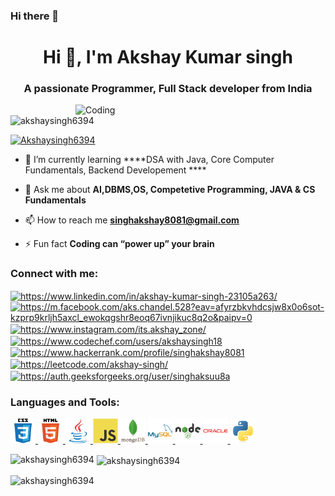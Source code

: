 ### Hi there 👋

<!--
**Akshaysingh6394/Akshaysingh6394** is a ✨ _special_ ✨ repository because its `README.md` (this file) appears on your GitHub profile.

Here are some ideas to get you started:

- 🔭 I’m currently working on ...
- 🌱 I’m currently learning ...
- 👯 I’m looking to collaborate on ...
- 🤔 I’m looking for help with ...
- 💬 Ask me about ...
- 📫 How to reach me: ...
- 😄 Pronouns: ...
- ⚡ Fun fact: ...
-->

<h1 align="center">Hi 👋, I'm Akshay Kumar singh</h1>
<h3 align="center">A passionate Programmer, Full Stack developer from India</h3>
<img align="right" alt="Coding" width="400" src"image.jpg">

<p align="left"> <img src="https://komarev.com/ghpvc/?username=akshaysingh6394&label=Profile%20views&color=0e75b6&style=flat" alt="akshaysingh6394" /> </p>
<p align="left"> <a href="https://github.com/ryo-ma/github-profile-trophy"><img src="https://github-profile-trophy.vercel.app/?username=Akshaysingh6394" alt="Akshaysingh6394" /></a> </p>

- 🌱 I’m currently learning ****DSA with Java, Core Computer Fundamentals, Backend Developement ****

- 💬 Ask me about ****AI,DBMS,OS, Competetive Programming, JAVA & CS Fundamentals****

- 📫 How to reach me **singhakshay8081@gmail.com**

- ⚡ Fun fact **Coding can “power up” your brain**

<h3 align="left">Connect with me:</h3>
<p align="left">

<a href="https://www.linkedin.com/in/akshay-kumar-singh-23105a263/" target="blank"><img align="center" src="https://raw.githubusercontent.com/rahuldkjain/github-profile-readme-generator/master/src/images/icons/Social/linked-in-alt.svg" alt="https://www.linkedin.com/in/akshay-kumar-singh-23105a263/" height="30" width="40" /></a>
<a href="https://fb.com/https://m.facebook.com/aks.chandel.528?eav=afyrzbkvhdcsjw8x0o6sot-kzprp9krljh5axcl_ewokqgshr8eoq67ivnjikuc8q2o&paipv=0" target="blank"><img align="center" src="https://raw.githubusercontent.com/rahuldkjain/github-profile-readme-generator/master/src/images/icons/Social/facebook.svg" alt="https://m.facebook.com/aks.chandel.528?eav=afyrzbkvhdcsjw8x0o6sot-kzprp9krljh5axcl_ewokqgshr8eoq67ivnjikuc8q2o&paipv=0" height="30" width="40" /></a>
<a href="https://instagram.com/its.akshay_zone/" target="blank"><img align="center" src="https://raw.githubusercontent.com/rahuldkjain/github-profile-readme-generator/master/src/images/icons/Social/instagram.svg" alt="https://www.instagram.com/its.akshay_zone/" height="30" width="40" /></a>
<a href="https://www.codechef.com/users/akshaysingh18" target="blank"><img align="center" src="https://cdn.jsdelivr.net/npm/simple-icons@3.1.0/icons/codechef.svg" alt="https://www.codechef.com/users/akshaysingh18" height="30" width="40" /></a>
<a href="https://www.hackerrank.com/profile/singhakshay8081" target="blank"><img align="center" src="https://raw.githubusercontent.com/rahuldkjain/github-profile-readme-generator/master/src/images/icons/Social/hackerrank.svg" alt="https://www.hackerrank.com/profile/singhakshay8081" height="30" width="40" /></a>
<a href="https://www.leetcode.com/akshay-singh/" target="blank"><img align="center" src="https://raw.githubusercontent.com/rahuldkjain/github-profile-readme-generator/master/src/images/icons/Social/leet-code.svg" alt="https://leetcode.com/akshay-singh/" height="30" width="40" /></a>
<a href="https://auth.geeksforgeeks.org/user/singhaksuu8a" target="blank"><img align="center" src="https://raw.githubusercontent.com/rahuldkjain/github-profile-readme-generator/master/src/images/icons/Social/geeks-for-geeks.svg" alt="https://auth.geeksforgeeks.org/user/singhaksuu8a" height="30" width="40" /></a>
</p>

<h3 align="left">Languages and Tools:</h3>
<p align="left"> <a href="https://www.w3schools.com/css/" target="_blank" rel="noreferrer"> <img src="https://raw.githubusercontent.com/devicons/devicon/master/icons/css3/css3-original-wordmark.svg" alt="css3" width="40" height="40"/> </a> <a href="https://www.w3.org/html/" target="_blank" rel="noreferrer"> <img src="https://raw.githubusercontent.com/devicons/devicon/master/icons/html5/html5-original-wordmark.svg" alt="html5" width="40" height="40"/> </a> <a href="https://www.java.com" target="_blank" rel="noreferrer"> <img src="https://raw.githubusercontent.com/devicons/devicon/master/icons/java/java-original.svg" alt="java" width="40" height="40"/> </a> <a href="https://developer.mozilla.org/en-US/docs/Web/JavaScript" target="_blank" rel="noreferrer"> <img src="https://raw.githubusercontent.com/devicons/devicon/master/icons/javascript/javascript-original.svg" alt="javascript" width="40" height="40"/> </a> <a href="https://www.mongodb.com/" target="_blank" rel="noreferrer"> <img src="https://raw.githubusercontent.com/devicons/devicon/master/icons/mongodb/mongodb-original-wordmark.svg" alt="mongodb" width="40" height="40"/> </a> <a href="https://www.mysql.com/" target="_blank" rel="noreferrer"> <img src="https://raw.githubusercontent.com/devicons/devicon/master/icons/mysql/mysql-original-wordmark.svg" alt="mysql" width="40" height="40"/> </a> <a href="https://nodejs.org" target="_blank" rel="noreferrer"> <img src="https://raw.githubusercontent.com/devicons/devicon/master/icons/nodejs/nodejs-original-wordmark.svg" alt="nodejs" width="40" height="40"/> </a> <a href="https://www.oracle.com/" target="_blank" rel="noreferrer"> <img src="https://raw.githubusercontent.com/devicons/devicon/master/icons/oracle/oracle-original.svg" alt="oracle" width="40" height="40"/> </a> <a href="https://www.python.org" target="_blank" rel="noreferrer"> <img src="https://raw.githubusercontent.com/devicons/devicon/master/icons/python/python-original.svg" alt="python" width="40" height="40"/> </a> </p>

<p><img align="left" src="https://github-readme-stats.vercel.app/api/top-langs?username=akshaysingh6394&show_icons=true&locale=en&layout=compact" alt="akshaysingh6394" /></p>

<p>&nbsp;<img align="center" src="https://github-readme-stats.vercel.app/api?username=akshaysingh6394&show_icons=true&locale=en" alt="akshaysingh6394" /></p>

<p><img align="center" src="https://github-readme-streak-stats.herokuapp.com/?user=akshaysingh6394&" alt="akshaysingh6394" /></p>
